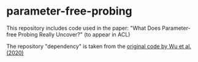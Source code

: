 # parameter-free-probing

This repository includes code used in the paper: "What Does Parameter-free Probing Really Uncover?" (to appear in ACL)

The repository "dependency" is taken from the [original code by Wu et al. (2020)](https://github.com/LividWo/Perturbed-Masking)
